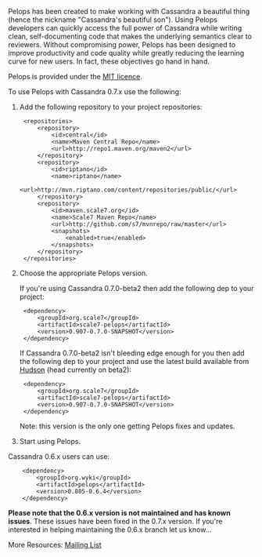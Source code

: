Pelops has been created to make working with Cassandra a beautiful thing (hence the nickname "Cassandra's beautiful son").
Using Pelops developers can quickly access the full power of Cassandra while writing clean, self-documenting code that
makes the underlying semantics clear to reviewers. Without compromising power, Pelops has been designed to improve
productivity and code quality while greatly reducing the learning curve for new users. In fact, these objectives go
hand in hand.

Pelops is provided under the [MIT licence](http://www.opensource.org/licenses/mit-license.php). 

To use Pelops with Cassandra 0.7.x use the following:

1. Add the following repository to your project repositories:

		<repositories>
			<repository>
				<id>central</id>
				<name>Maven Central Repo</name>
				<url>http://repo1.maven.org/maven2</url>
			</repository>
            <repository>
                <id>riptano</id>
                <name>riptano</name>
                <url>http://mvn.riptano.com/content/repositories/public/</url>
            </repository>
			<repository>
				<id>maven.scale7.org</id>
				<name>Scale7 Maven Repo</name>
				<url>http://github.com/s7/mvnrepo/raw/master</url>
				<snapshots>
					<enabled>true</enabled>
				</snapshots>
			</repository>
		</repositories>

2. Choose the appropriate Pelops version. 

    If you're using Cassandra 0.7.0-beta2 then add the following dep to your project:

		<dependency>
			<groupId>org.scale7</groupId>
			<artifactId>scale7-pelops</artifactId>
			<version>0.907-0.7.0-SNAPSHOT</version>
		</dependency>

    If Cassandra 0.7.0-beta2 isn't bleeding edge enough for you then add the following dep to your project
and use the latest build available from
[Hudson](https://hudson.apache.org/hudson/job/Cassandra/lastSuccessfulBuild/artifact/cassandra/build/) (head currently on beta2):

		<dependency>
			<groupId>org.scale7</groupId>
			<artifactId>scale7-pelops</artifactId>
			<version>0.907-0.7.0-SNAPSHOT</version>
		</dependency>

    Note: this version is the only one getting Pelops fixes and updates.

3. Start using Pelops.



Cassandra 0.6.x users can use:

		<dependency>
			<groupId>org.wyki</groupId>
			<artifactId>pelops</artifactId>
			<version>0.805-0.6.4</version>
		</dependency>
**Please note that the 0.6.x version is not maintained and has known issues**.  These issues have been fixed in the 0.7.x version.  If you're interested in helping maintaining the 0.6.x branch let us know...

More Resources:
[Mailing List](http://groups.google.com/group/scale7)